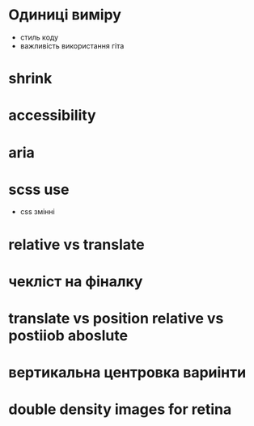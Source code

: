 # Одиниці виміру

- стиль коду
- важливість використання гіта


























# shrink

# accessibility
# aria
<!-- aria-label -->
<!-- aria-hidden="true" -->



# scss use

- css змінні







# relative vs translate
# чекліст на фіналку

# translate vs position relative vs postiiob aboslute


# вертикальна центровка вариінти



# double density images for retina
